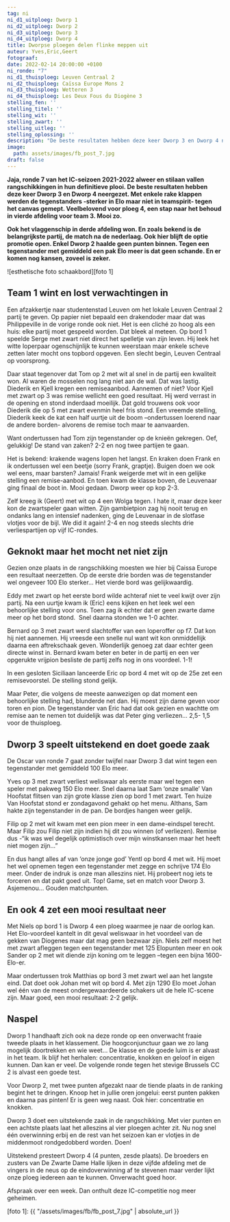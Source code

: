 ```yaml
---
tag: ni
ni_d1_uitploeg: Dworp 1
ni_d2_uitploeg: Dworp 2
ni_d3_uitploeg: Dworp 3
ni_d4_uitploeg: Dworp 4
title: Dworpse ploegen delen flinke meppen uit
auteur: Yves,Eric,Geert
fotograaf: 
date: 2022-02-14 20:00:00 +0100
ni_ronde: "7"
ni_d1_thuisploeg: Leuven Centraal 2
ni_d2_thuisploeg: Caïssa Europe Mons 2
ni_d3_thuisploeg: Wetteren 3
ni_d4_thuisploeg: Les Deux Fous du Diogène 3 
stelling_fen: ''
stelling_titel: ''
stelling_wit: ''
stelling_zwart: ''
stelling_uitleg: ''
stelling_oplossing: ''
description: "De beste resultaten hebben deze keer Dworp 3 en Dworp 4 neergezet. Met enkele rake klappen werden de tegenstanders -sterker in Elo maar niet in teamspirit- tegen het canvas gemept."
image:
  path: assets/images/fb_post_7.jpg
draft: false
---
```

**Jaja, ronde 7 van het IC-seizoen 2021-2022 alweer en stilaan vallen rangschikkingen in hun definitieve plooi. De beste resultaten hebben deze keer Dworp 3 en Dworp 4 neergezet. Met enkele rake klappen werden de tegenstanders -sterker in Elo maar niet in teamspirit- tegen het canvas gemept. Veelbelovend voor ploeg 4, een stap naar het behoud in vierde afdeling voor team 3. Mooi zo.** <!--more-->

**Ook het vlaggenschip in derde afdeling won. En zoals bekend is de belangrijkste partij, de match na de nederlaag. Ook hier blijft de optie promotie open. Enkel Dworp 2 haalde geen punten binnen. Tegen een tegenstander met gemiddeld een pak Elo meer is dat geen schande. En er komen nog kansen, zoveel is zeker.** 

![esthetische foto  schaakbord][foto 1]

## Team 1 wint en lost verwachtingen in

Een afzakkertje naar studentenstad Leuven om het lokale Leuven Centraal 2 partij te geven. Op papier niet bepaald een drakendoder maar dat was Philippeville in de vorige ronde ook niet. Het is een cliché zo hoog als een huis: elke partij moet gespeeld worden.  Dat bleek al meteen. Op bord 1 speelde Serge met zwart niet direct het spelletje van zijn leven. Hij leek het witte loperpaar ogenschijnlijk te kunnen weerstaan maar enkele scheve zetten later mocht ons topbord opgeven. Een slecht begin, Leuven Centraal op voorsprong. 

Daar staat tegenover dat Tom op 2 met wit al snel in de partij een kwaliteit won. Al waren de mosselen nog lang niet aan de wal. Dat was lastig. Diederik en Kjell kregen een remiseaanbod. Aannemen of niet? Voor Kjell met zwart op 3 was remise wellicht een goed resultaat. Hij werd verrast in de opening en stond inderdaad moeilijk. Dat gold trouwens ook voor Diederik die op 5 met zwart evenmin heel fris stond. Een vreemde stelling, Diederik keek de kat een half uurtje uit de boom –ondertussen loerend naar de andere borden- alvorens de remise toch maar te aanvaarden.

Want ondertussen had Tom zijn tegenstander op de knieën gekregen. Oef, gelukkig! De stand van zaken? 2-2 en nog twee partijen te gaan.

Het is bekend: krakende wagens lopen het  langst. En kraken doen Frank en ik ondertussen wel een beetje (sorry Frank, graptje). Buigen doen we ook wel eens, maar barsten? Jamais! Frank weigerde met wit in een gelijke stelling een remise-aanbod. En toen kwam de klasse boven, de Leuvenaar ging finaal de boot in. Mooi gedaan. Dworp weer op kop 2-3. 

Zelf kreeg ik (Geert) met wit op 4 een Wolga tegen. I hate it, maar deze keer kon de zwartspeler gaan witten. Zijn gambietpion zag hij nooit terug en ondanks lang en intensief nadenken, ging de Leuvenaar in de slotfase vlotjes voor de bijl. We did it again! 2-4 en nog steeds slechts drie verliespartijen op vijf IC-rondes.

## Geknokt maar het mocht net niet zijn

Gezien onze plaats in de rangschikking moesten we hier bij Caissa Europe een resultaat neerzetten. Op de eerste drie borden was de tegenstander wel ongeveer 100 Elo sterker... Het vierde bord was gelijkwaardig.

Eddy met zwart op het eerste bord wilde achteraf niet te veel kwijt over zijn partij. Na een uurtje kwam ik (Eric) eens kijken en het leek wel een behoorlijke stelling voor ons. Toen zag ik echter dat er geen zwarte dame meer op het bord stond.  Snel daarna stonden we 1-0 achter.

Bernard op 3 met zwart werd slachtoffer van een loperoffer op f7.  Dat kon hij niet aannemen. Hij vreesde een snelle nul want wit kon onmiddellijk daarna een aftrekschaak geven. Wonderlijk genoeg zat daar echter geen directe winst in. Bernard kwam beter en beter in de partij en een ver opgerukte vrijpion besliste de partij zelfs nog in ons voordeel.  1-1!

In een gesloten Siciliaan lanceerde Eric op bord 4 met wit op de 25e zet een remisevoorstel.  De stelling stond gelijk.

Maar Peter, die volgens de meeste aanwezigen op dat moment een behoorlijke stelling had, blunderde net dan. Hij moest zijn dame geven voor toren en pion. De tegenstander van Eric had dat ook gezien en wachtte om remise aan te nemen tot duidelijk was dat Peter ging verliezen...  2,5- 1,5 voor de thuisploeg.

## Dworp 3 speelt uitstekend en doet goede zaak

De Oscar van ronde 7 gaat zonder twijfel naar Dworp 3 dat wint tegen een tegenstander met gemiddeld 100 Elo meer. 

Yves op 3 met zwart verliest weliswaar als eerste maar wel tegen een speler met pakweg 150 Elo meer. Snel daarna laat Sam ‘onze smalle’ Van Hoofstat flitsen van zijn grote klasse zien op bord 1 met zwart. Ten huize Van Hoofstat stond er zondagavond gehakt op het menu. Althans, Sam hakte zijn tegenstander in de pan. De bordjes hangen weer gelijk. 

Filip op 2 met wit kwam met een pion meer in een dame-eindspel terecht.  Maar Filip zou Filip niet zijn indien hij dit zou winnen (of verliezen). Remise dus -“ik was wel degelijk optimistisch over mijn winstkansen maar het heeft niet mogen zijn...”

En dus hangt alles af van ‘onze jonge god’ Yentl op bord 4 met wit. Hij moet het wel opnemen tegen een tegenstander met zegge en schrijve 174 Elo meer. Onder de indruk is onze man alleszins niet. Hij probeert nog iets te forceren en dat pakt goed uit. Top! Game, set en match voor Dworp 3. Asjemenou... Gouden matchpunten.

## En ook 4 zet een mooi resultaat neer

Met Niels op bord 1 is Dworp 4 een ploeg waarmee je naar de oorlog kan. Het Elo-voordeel kantelt in dit geval weliswaar in het voordeel van de gekken van Diogenes maar dat mag geen bezwaar zijn. Niels zelf moest het met zwart afleggen tegen een tegenstander met 125 Elopunten meer en ook Sander op 2 met wit diende zijn koning om te leggen –tegen een bijna 1600-Elo-er. 

Maar ondertussen trok Matthias op bord 3 met zwart wel aan het langste eind. Dat doet ook Johan met wit op bord 4. Met zijn 1290 Elo moet Johan wel één van de meest ondergewaardeerde schakers uit de hele IC-scene zijn. Maar goed, een mooi resultaat: 2-2 gelijk.

## Naspel

Dworp 1 handhaaft zich ook na deze ronde op een onverwacht fraaie tweede plaats in het klassement.  Die hoogconjunctuur gaan we zo lang mogelijk doortrekken en wie weet... De klasse en de goede luim is er alvast in het team. Ik blijf het herhalen: concentratie, knokken en geloof in eigen kunnen. Dan kan er veel. De volgende ronde tegen het stevige Brussels CC 2 is alvast een goede test.

Voor Dworp 2, met twee punten afgezakt naar de tiende plaats in de ranking begint het te dringen. Knoop het in jullie oren jongelui: eerst punten pakken en daarna pas pinten! Er is geen weg naast. Ook hier: concentratie en knokken. 

Dworp 3 doet een uitstekende zaak in de rangschikking. Met vier punten en een achtste plaats laat het alleszins al vier ploegen achter zit. Nu nog snel één overwinning erbij en de rest van het seizoen kan er vlotjes in de middenmoot rondgedobberd worden. Doen!

Uitstekend presteert Dworp 4 (4 punten, zesde plaats). De broeders en zusters van De Zwarte Dame Halle lijken in deze vijfde afdeling met de vingers in de neus op de eindoverwinning af te stevenen maar verder lijkt onze ploeg iedereen aan te kunnen. Onverwacht goed hoor.

Afspraak over een week. Dan onthult deze IC-competitie nog meer geheimen.

[foto 1]: {{ "/assets/images/fb/fb_post_7.jpg" | absolute_url }}

